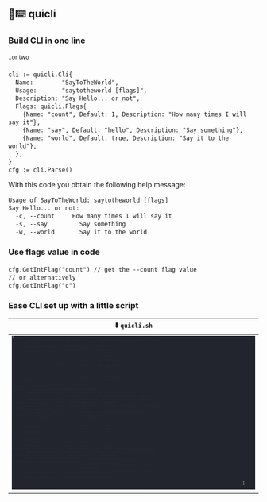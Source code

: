 ## 🏃⌨️ quicli
### Build CLI in one line
<sup>..or two</sup>
```golang
cli := quicli.Cli{
  Name:        "SayToTheWorld",
  Usage:       "saytotheworld [flags]",
  Description: "Say Hello... or not",
  Flags: quicli.Flags{
    {Name: "count", Default: 1, Description: "How many times I will say it"},
    {Name: "say", Default: "hello", Description: "Say something"},
    {Name: "world", Default: true, Description: "Say it to the world"},
  },
}
cfg := cli.Parse()
```

With this code you obtain the following help message:
```
Usage of SayToTheWorld: saytotheworld [flags]
Say Hello... or not:
  -c, --count     How many times I will say it
  -s, --say		    Say something
  -w, --world	    Say it to the world
```

### Use flags value in code
```golang
cfg.GetIntFlag("count") // get the --count flag value
// or alternatively
cfg.GetIntFlag("c")
```

### Ease CLI set up with a little script
|⬇️ `quicli.sh`|
|:---:| 
|![demo](https://github.com/ariary/JSextractor/blob/main/img/jse-tui.gif)|
